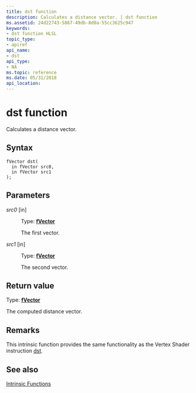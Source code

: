 ```yaml
---
title: dst function
description: Calculates a distance vector. | dst function
ms.assetid: 24d22743-5867-49db-8d0a-55cc3625c947
keywords:
- dst function HLSL
topic_type:
- apiref
api_name:
- dst
api_type:
- NA
ms.topic: reference
ms.date: 05/31/2018
api_location: 
---
```


# dst function

Calculates a distance vector.

## Syntax

``` syntax
fVector dst(
  in fVector src0,
  in fVector src1
);
```

## Parameters

<dl> <dt>

*src0* \[in\]
</dt> <dd>

Type: **[fVector](dx-graphics-hlsl-vector.md)**

The first vector.

</dd> <dt>

*src1* \[in\]
</dt> <dd>

Type: **[fVector](dx-graphics-hlsl-vector.md)**

The second vector.

</dd> </dl>

## Return value

Type: **[fVector](dx-graphics-hlsl-vector.md)**

The computed distance vector.

## Remarks

This intrinsic function provides the same functionality as the Vertex Shader instruction [dst](dst---vs.md).

## See also

<dl> <dt>

[Intrinsic Functions](dx-graphics-hlsl-intrinsic-functions.md)
</dt> </dl>

 

 




